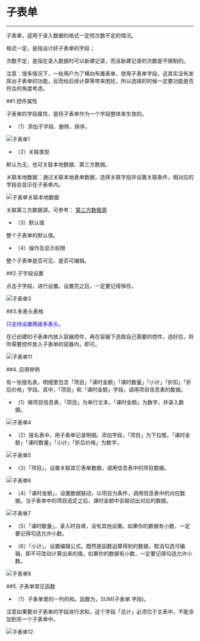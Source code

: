 # 子表单
***

子表单，适用于录入数据的格式一定但次数不定的情况。

格式一定，是指设计好子表单的字段；

次数不定，是指在录入数据时可以新建记录，而且新建记录的次数是不限制的。

注意：很多情况下，一些用户为了横向布置表单，使用子表单字段，这其实没有发挥出子表单的功能，反而给后续计算等带来困扰，所以选择的时候一定要功能是否符合的角度考虑。

##1.控件属性

子表单的字段属性，是将子表单作为一个字段整体来生效的。

* （1）添加子字段、删除、排序。

![子表单1][子表单1]

* （2）关联类型

默认为无，也可关联本地数据、第三方数据。

关联本地数据：通过关联本地表单数据，选择关联字段并设置关联条件，相对应的字段会显示在子表单内。

![子表单关联本地数据][子表单关联本地数据]

关联第三方数据源。可参考： [第三方数据源][第三方数据源]

* （3）默认值

整个子表单的默认值。

* （4）操作及显示权限

整个子表单是否可见、是否可编辑。

##2.子字段设置

点击子字段，进行设置。设置完之后，一定要记得保存。

![子表单3][子表单3]

##3.多表头表格

<font color="blue">只支持设置两级多表头。</font>

在已创建的子表单内放入容器控件，再在容器下选取自己需要的控件，选好后，将所需要控件放入子表单的容器内，即可。

![子表单11][子表单11]


##4. 应用举例

有一张报名表，明细里包含「项目」「课时金额」「课时数量」「小计」「折扣」「折后价格」字段。其中，「项目」和「课时金额」字段，调用项目信息表的数据。

* （1）做项目信息表，「项目」为单行文本，「课时金额」为数字，并录入数据。

![子表单4][子表单4]

* （2）报名表中，用子表单记录明细。添加字段，「项目」为下拉框，「课时金额」「课时数量」「小计」「折后价格」为数字。

![子表单5][子表单5]

* （3）「项目」，设置关联其它表单数据，调用信息表中的项目数据。

![子表单6][子表单6]

* （4）「课时金额」，设置数据联动，以项目为条件，调用信息表中的对应数据。当子表单中的项目选定之后，课时金额中会联动出对应的数据。

![子表单7][子表单7]

* （5）「课时数量」，录入时自填，没有其他设置。如果你的数据有小数，一定要记得勾选允许小数。

* （6）「小计」，设置编辑公式。既然是函数运算得到的数据，取消勾选可编辑，即不可改动计算出来的值。如果你的数据有小数，一定要记得勾选允许小数。

![子表单8][子表单8]

##5. 子表单常见函数

* （1）子表单里的一列的和。函数为，SUM(子表单.字段)。

注意如果要对子表单的字段进行求和，这个字段「总计」必须位于主表中，不能添加到另一个子表单中。

![子表单12][子表单12]









[子表单1]:..\assets\设计页面\子表单1.gif
[子表单2]:..\assets\设计页面\子表单2.gif
[子表单3]:..\assets\设计页面\子表单3.gif
[子表单4]:..\assets\设计页面\子表单4.jpg
[子表单5]:..\assets\设计页面\子表单5.jpg
[子表单6]:..\assets\设计页面\子表单6.gif
[子表单7]:..\assets\设计页面\子表单7.gif
[子表单8]:..\assets\设计页面\子表单8.gif
[子表单11]:..\assets\设计页面\子表单11.gif
[子表单12]:..\assets\设计页面\子表单12.gif
[第三方数据源]:./第三方数据源/第三方数据源.html
[子表单关联本地数据]:..\assets\设计页面\子表单关联本地数据.jpg